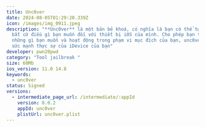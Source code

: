 ```yaml
---
title: Unc0ver
date: 2024-08-05T01:29:20.339Z
icon: /images/img_0911.jpeg
description: "**Unc0ver** là một bản bẻ khoá, có nghĩa là bạn có thể tự do làm
  bất cứ điều gì bạn muốn đối với thiết bị iOS của mình. Cho phép bạn thay đổi
  những gì bạn muốn và hoạt động trong phạm vi mục đích của bạn, unc0ver mở ra
  sức mạnh thực sự của iDevice của bạn"
developer: pwn20pwd
category: "Tool jailbreak "
size: 60Mb
ios_version: 11.0 14.8
keywords:
  - unc0ver
status: Signed
versions:
  - intermediate_page_url: /intermediate/:appId
    version: 8.0.2
    appId: unc0ver
    plistUrl: unc0ver.plist
---
```

